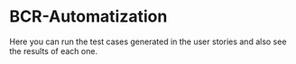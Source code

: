 # BCR-Automatization
Here you can run the test cases generated in the user stories and also see the results of each one.
